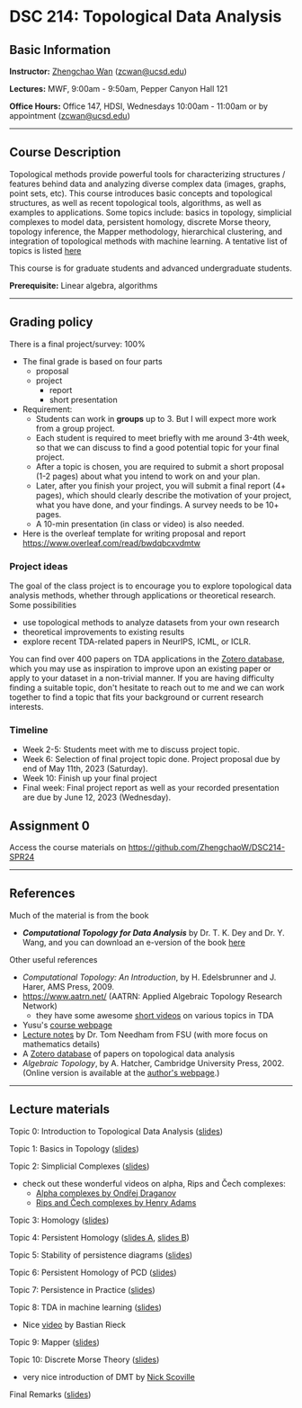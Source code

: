 # DSC 214: Topological Data Analysis

## Basic Information
**Instructor:** [Zhengchao Wan](https://zhengchaow.github.io) (zcwan@ucsd.edu)

**Lectures:** MWF, 9:00am - 9:50am, Pepper Canyon Hall 121

**Office Hours:** Office 147, HDSI, Wednesdays 10:00am - 11:00am or by appointment (zcwan@ucsd.edu)

---
## Course Description
Topological methods provide powerful tools for characterizing structures / features behind data and analyzing diverse complex data (images, graphs, point sets, etc). This course introduces basic concepts and topological structures, as well as recent topological tools, algorithms, as well as examples to applications. Some topics include: basics in topology, simplicial complexes to model data, persistent homology, discrete Morse theory, topology inference, the Mapper methodology, hierarchical clustering, and integration of topological methods with machine learning. A tentative list of topics is listed [here](schedule.pdf)

This course is for graduate students and advanced undergraduate students.

**Prerequisite:** Linear algebra, algorithms

---

## Grading policy
There is a final project/survey: 100%
- The final grade is based on four parts
  - proposal
  - project
    - report
    - short presentation
- Requirement:  
  - Students can work in **groups** up to 3. But I will expect more work from a group project.
  - Each student is required to meet briefly with me around 3-4th week, so that we can discuss to find a good potential topic for your final project. 
  - After a topic is chosen, you are required to submit a short proposal (1-2 pages) about what you intend to work on and your plan. 
  - Later, after you finish your project, you will submit a final report (4+ pages), which should clearly describe the motivation of your project, what you have done, and your findings. A survey needs to be 10+ pages. 
  - A 10-min presentation (in class or video) is also needed.
- Here is the overleaf template for writing proposal and report https://www.overleaf.com/read/bwdqbcxvdmtw

### Project ideas
The goal of the class project is to encourage you to explore topological data analysis methods, whether through applications or theoretical research.  Some possibilities
- use topological methods to analyze datasets from your own research
- theoretical improvements to existing results 
- explore recent TDA-related papers in NeurIPS, ICML, or ICLR. 

You can find over 400 papers on TDA applications in the [Zotero database](https://www.zotero.org/groups/2425412/tda-applications/items), which you may use as inspiration to improve upon an existing paper or apply to your dataset in a non-trivial manner. If you are having difficulty finding a suitable topic, don't hesitate to reach out to me and we can work together to find a topic that fits your background or current research interests.


### Timeline
- Week 2-5: Students meet with me to discuss project topic.
- Week 6: Selection of final project topic done. Project proposal due by end of May 11th, 2023 (Saturday). 
- Week 10: Finish up your final project
- Final week: Final project report as well as your recorded presentation are due by June 12, 2023 (Wednesday). 



## Assignment 0
Access the course materials on https://github.com/ZhengchaoW/DSC214-SPR24

---
## References
Much of the material is from the book 
- ***Computational Topology for Data Analysis*** by Dr. T. K. Dey and Dr. Y. Wang, and you can download an e-version of the book [here](http://yusu.belkin-wang.org/CTDAbook-DeyWang.pdf)

Other useful references
- *Computational Topology: An Introduction*,  by  H. Edelsbrunner and J. Harer, AMS Press, 2009.
- https://www.aatrn.net/ (AATRN: Applied Algebraic Topology Research Network)
  - they have some awesome [short videos](https://sites.google.com/view/aatrn-tutorial-a-thon) on various topics in TDA
- Yusu's [course webpage](https://sites.google.com/ucsd.edu/dsc291-190-tda)
- [Lecture notes](https://drive.google.com/open?id=1SCrKHfZdDuMmSKlZ7xveQT8SqBHjFEkk) by Dr. Tom Needham from FSU (with more focus on mathematics details)
- A [Zotero database](https://www.zotero.org/groups/2425412/tda-applications/items) of papers on topological data analysis
- *Algebraic Topology*,  by  A. Hatcher, Cambridge University Press, 2002. (Online version is available at the [author's webpage](https://pi.math.cornell.edu/~hatcher/AT/ATpage.html).)


---
## Lecture materials

Topic 0: Introduction to Topological Data Analysis ([slides](slides/Topic0-Intro.pdf))

Topic 1: Basics in Topology ([slides](slides/Topic1-basics.pdf))
 
Topic 2: Simplicial Complexes ([slides](slides/Topic2-simplicial-complex.pdf))
   - check out these wonderful videos on alpha, Rips and Čech complexes: 
     -  [Alpha complexes by Ondřej Draganov](https://youtu.be/-XCVn73p3xs)
     -  [Rips and Čech complexes by Henry Adams](https://youtu.be/YLXAF8IB9Ng)
  
Topic 3: Homology ([slides](slides/Topic3-homology.pdf))

Topic 4: Persistent Homology ([slides A](slides/Topic4-A-intro-to-pH.pdf), [slides B](slides/Topic4-B-common-pH.pdf))

Topic 5: Stability of persistence diagrams ([slides](slides/Topic5-stability.pdf))

Topic 6: Persistent Homology of PCD ([slides](slides/Topic6-PCD.pdf))

Topic 7: Persistence in Practice ([slides](slides/Topic7-practice.pdf))

Topic 8: TDA in machine learning ([slides](slides/Topic8-ML.pdf))
  - Nice [video](https://youtu.be/-SqbDUiutu8) by Bastian Rieck

Topic 9: Mapper ([slides](slides/Topic9-Mapper.pdf))

Topic 10: Discrete Morse Theory ([slides](slides/Topic10-DMT.pdf))
  - very nice introduction of DMT by [Nick Scoville](https://youtu.be/_2TjYFTrzAg)

Final Remarks ([slides](slides/Final_Remarks.pdf))